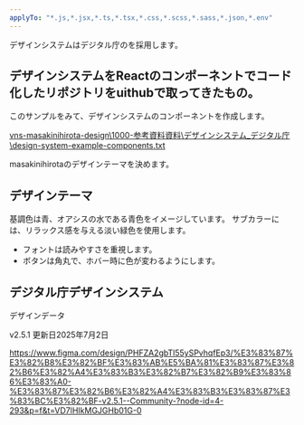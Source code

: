 ```yaml
---
applyTo: "*.js,*.jsx,*.ts,*.tsx,*.css,*.scss,*.sass,*.json,*.env"
---
```


デザインシステムはデジタル庁のを採用します。

## デザインシステムをReactのコンポーネントでコード化したリポジトリをuithubで取ってきたもの。

このサンプルをみて、デザインシステムのコンポーネントを作成します。

[vns-masakinihirota-design\1000-参考資料資料\デザインシステム_デジタル庁\design-system-example-components.txt](../../vns-masakinihirota-design/1000-参考資料資料/デザインシステム_デジタル庁/design-system-example-components.txt)

masakinihirotaのデザインテーマを決めます。

## デザインテーマ

基調色は青、オアシスの水である青色をイメージしています。
サブカラーには、リラックス感を与える淡い緑色を使用します。
- フォントは読みやすさを重視します。
- ボタンは角丸で、ホバー時に色が変わるようにします。



## デジタル庁デザインシステム
デザインデータ

v2.5.1
更新日2025年7月2日

https://www.figma.com/design/PHFZA2gbTl55ySPvhqfEp3/%E3%83%87%E3%82%B8%E3%82%BF%E3%83%AB%E5%BA%81%E3%83%87%E3%82%B6%E3%82%A4%E3%83%B3%E3%82%B7%E3%82%B9%E3%83%86%E3%83%A0-%E3%83%87%E3%82%B6%E3%82%A4%E3%83%B3%E3%83%87%E3%83%BC%E3%82%BF-v2.5.1--Community-?node-id=4-293&p=f&t=VD7lHIkMGJGHb01G-0

